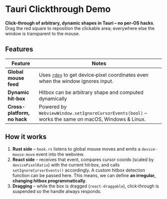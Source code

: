 # Tauri Clickthrough Demo

**Click‑through of arbitrary, dynamic shapes in Tauri – no per‑OS hacks**. Drag the red square to reposition the clickable area; everywhere else the window is transparent to the mouse.

## Features

| Feature                     | Notes                                                                                                            |
| --------------------------- | ---------------------------------------------------------------------------------------------------------------- |
| **Global mouse feed**       | Uses [`rdev`](https://crates.io/crates/rdev) to get device‑pixel coordinates even when the window ignores input. |
| **Dynamic hit‑box**         | Hitbox can be arbitrary shape and computed dynamically                                           |
| **Cross-platform, no hack**         | Powered by `WebviewWindow.setIgnoreCursorEvents(bool)` – works the same on macOS, Windows & Linux.               |

## How it works

1. **Rust side** – `hook.rs` listens to global mouse moves and emits a `device-mouse-move` event into the webview.
2. **React side** – receives that event, compares cursor coords (scaled by `devicePixelRatio`) with the current hit‑box, and calls `setIgnoreCursorEvents()` accordingly.
    A custom hitbox detection function can be passed here. This means, we can define **an irregular, changing hitbox programmatically**.
3. **Dragging** – while the box is dragged (`react-draggable`), click‑through is suspended so the handle always responds.